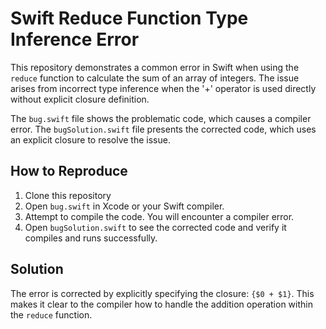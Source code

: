 # Swift Reduce Function Type Inference Error

This repository demonstrates a common error in Swift when using the `reduce` function to calculate the sum of an array of integers. The issue arises from incorrect type inference when the '+' operator is used directly without explicit closure definition.

The `bug.swift` file shows the problematic code, which causes a compiler error.  The `bugSolution.swift` file presents the corrected code, which uses an explicit closure to resolve the issue. 

## How to Reproduce
1. Clone this repository
2. Open `bug.swift` in Xcode or your Swift compiler.
3. Attempt to compile the code. You will encounter a compiler error.
4. Open `bugSolution.swift` to see the corrected code and verify it compiles and runs successfully.

## Solution
The error is corrected by explicitly specifying the closure: `{$0 + $1}`.  This makes it clear to the compiler how to handle the addition operation within the `reduce` function.